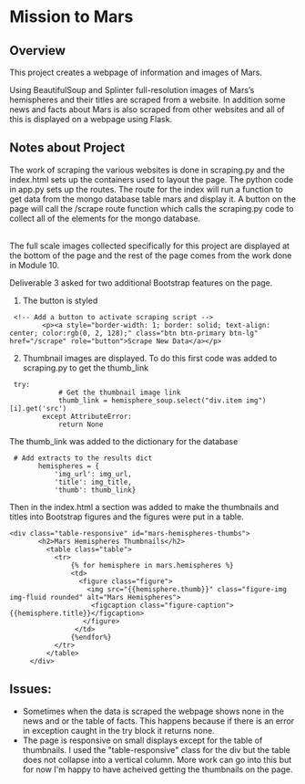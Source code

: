 # Mission to Mars

## Overview 
This project creates a webpage of information and images of Mars.<br>

Using BeautifulSoup and Splinter full-resolution images of Mars’s hemispheres and their titles are scraped from a website.  In addition some news and facts about Mars is also scraped from other websites and all of this is displayed on a webpage using Flask.

## Notes about Project
The work of scraping the various websites is done in scraping.py and the index.html sets up the containers used to layout the page.  The python code in app.py sets up the routes.  The route for the index will run a function to get data from the mongo database table mars and display it.  A button on the page will call the /scrape route function which calls the scraping.py code to collect all of the elements for the mongo database.<br><br>

The full scale images collected specifically for this project are displayed at the bottom of the page and the rest of the page comes from the work done in Module 10.<br>

Deliverable 3 asked for two additional Bootstrap features on the page.
1. The button is styled
```
 <!-- Add a button to activate scraping script -->
        <p><a style="border-width: 1; border: solid; text-align: center; color:rgb(0, 2, 128);" class="btn btn-primary btn-lg" href="/scrape" role="button">Scrape New Data</a></p>
```

2. Thumbnail images are displayed.  To do this first code was added to scraping.py to get the thumb_link
```
 try: 
            # Get the thumbnail image link
            thumb_link = hemisphere_soup.select("div.item img")[i].get('src')
        except AttributeError:
            return None
 ```
 The thumb_link was added to the dictionary for the database
 
 ```
  # Add extracts to the results dict
        hemispheres = {
            'img_url': img_url,
            'title': img_title,
            'thumb': thumb_link}
 ```
 Then in the index.html a section was added to make the thumbnails and titles into Bootstrap figures and the figures were put in a table.
 ```
 <div class="table-responsive" id="mars-hemispheres-thumbs">
        <h2>Mars Hemispheres Thumbnails</h2> 
          <table class="table">
            <tr>
                {% for hemisphere in mars.hemispheres %}
                <td>
                  <figure class="figure">
                    <img src="{{hemisphere.thumb}}" class="figure-img img-fluid rounded" alt="Mars Hemispheres">
                     <figcaption class="figure-caption">{{hemisphere.title}}</figcaption>
                   </figure>
                 </td>
                {%endfor%}
            </tr>
          </table>
      </div>
```
## Issues:
- Sometimes when the data is scraped the webpage shows none in the news and or the table of facts.  This happens because if there is an error in exception caught in the try block it returns none.
- The page is responsive on small displays except for the table of thumbnails.  I used the "table-responsive" class for the div but the table does not collapse into a vertical column.   More work can go into this but for now I'm happy to have acheived getting the thumbnails on the page.
